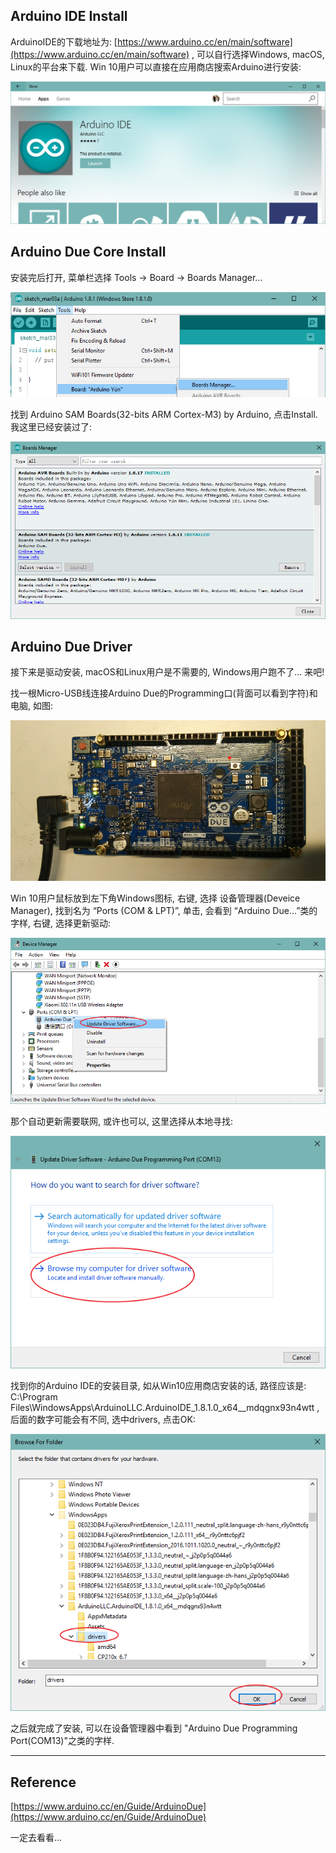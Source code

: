 ## Arduino IDE Install

ArduinoIDE的下载地址为: [https://www.arduino.cc/en/main/software](https://www.arduino.cc/en/main/software) , 可以自行选择Windows, macOS, Linux的平台来下载. Win 10用户可以直接在应用商店搜索Arduino进行安装:

![](/assets/ArduinoIDEStore.png)

## Arduino Due Core Install

安装完后打开, 菜单栏选择 Tools -&gt; Board -&gt; Boards Manager...

![](/assets/BoardManager.png)

找到 Arduino SAM Boards\(32-bits ARM Cortex-M3\) by Arduino, 点击Install. 我这里已经安装过了: 

![](/assets/BoardsManager.png)



## Arduino Due Driver

接下来是驱动安装, macOS和Linux用户是不需要的, Windows用户跑不了...  来吧!

找一根Micro-USB线连接Arduino Due的Programming口\(背面可以看到字符\)和电脑, 如图: 

![](/assets/USBArduinoDue.png)

Win 10用户鼠标放到左下角Windows图标, 右键, 选择 设备管理器\(Deveice Manager\),  找到名为  “Ports \(COM & LPT\)”, 单击, 会看到 “Arduino Due...”类的字样, 右键, 选择更新驱动: 

![](/assets/更新驱动.png)

那个自动更新需要联网, 或许也可以, 这里选择从本地寻找: 

![](/assets/从本地浏览.png)

找到你的Arduino IDE的安装目录, 如从Win10应用商店安装的话, 路径应该是: C:\Program Files\WindowsApps\ArduinoLLC.ArduinoIDE\_1.8.1.0\_x64\_\_mdqgnx93n4wtt , 后面的数字可能会有不同, 选中drivers, 点击OK: 

![](/assets/drivers.png)

之后就完成了安装, 可以在设备管理器中看到 "Arduino Due Programming Port\(COM13\)"之类的字样. 

---

## Reference

[https://www.arduino.cc/en/Guide/ArduinoDue](https://www.arduino.cc/en/Guide/ArduinoDue)

一定去看看...

